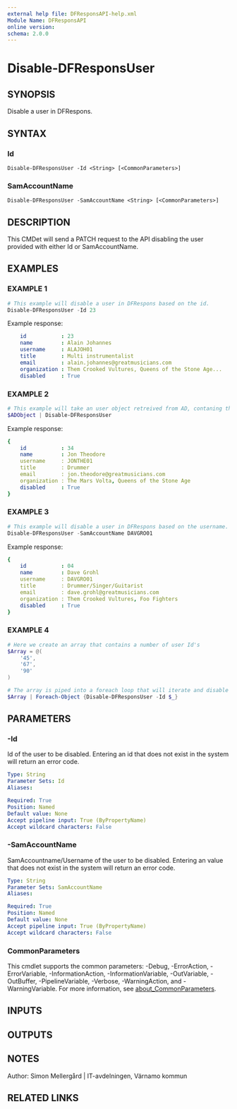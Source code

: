 ```yaml
---
external help file: DFResponsAPI-help.xml
Module Name: DFResponsAPI
online version:
schema: 2.0.0
---
```


# Disable-DFResponsUser

## SYNOPSIS
Disable a user in DFRespons.

## SYNTAX

### Id
```
Disable-DFResponsUser -Id <String> [<CommonParameters>]
```

### SamAccountName
```
Disable-DFResponsUser -SamAccountName <String> [<CommonParameters>]
```

## DESCRIPTION
This CMDet will send a PATCH request to the API disabling the user provided with either Id or SamAccountName.

## EXAMPLES

### EXAMPLE 1
```powershell
# This example will disable a user in DFRespons based on the id.
Disable-DFResponsUser -Id 23
```
Example response:
```yaml
    id           : 23
    name         : Alain Johannes
    username     : ALAJOH01
    title        : Multi instrumentalist
    email        : alain.johannes@greatmusicians.com
    organization : Them Crooked Vultures, Queens of the Stone Age...
    disabled     : True
```
### EXAMPLE 2
```powershell
# This example will take an user object retreived from AD, contaning the property SamAccountName and pipe it to the Disable-DFResponsUser CMDlet.
$ADObject | Disable-DFResponsUser
```
Example response:
```yaml
{
    id           : 34
    name         : Jon Theodore
    username     : JONTHE01
    title        : Drummer
    email        : jon.theodore@greatmusicians.com
    organization : The Mars Volta, Queens of the Stone Age
    disabled     : True
}
```
### EXAMPLE 3
```powershell
# This example will disable a user in DFRespons based on the username.
Disable-DFResponsUser -SamAccountName DAVGRO01
```
Example response:
```yaml
{
    id           : 04
    name         : Dave Grohl
    username     : DAVGRO01
    title        : Drummer/Singer/Guitarist
    email        : dave.grohl@greatmusicians.com
    organization : Them Crooked Vultures, Foo Fighters
    disabled     : True
}
```
### EXAMPLE 4
```powershell
# Here we create an array that contains a number of user Id's
$Array = @(
    '45',
    '67',
    '90'
)

# The array is piped into a foreach loop that will iterate and disable each user connected to the Id's
$Array | Foreach-Object {Disable-DFResponsUser -Id $_}
```

## PARAMETERS

### -Id
Id of the user to be disabled.
Entering an id that does not exist in the system will return an error code.

```yaml
Type: String
Parameter Sets: Id
Aliases:

Required: True
Position: Named
Default value: None
Accept pipeline input: True (ByPropertyName)
Accept wildcard characters: False
```

### -SamAccountName
SamAccountname/Username of the user to be disabled.
Entering an value that does not exist in the system will return an error code.

```yaml
Type: String
Parameter Sets: SamAccountName
Aliases:

Required: True
Position: Named
Default value: None
Accept pipeline input: True (ByPropertyName)
Accept wildcard characters: False
```

### CommonParameters
This cmdlet supports the common parameters: -Debug, -ErrorAction, -ErrorVariable, -InformationAction, -InformationVariable, -OutVariable, -OutBuffer, -PipelineVariable, -Verbose, -WarningAction, and -WarningVariable. For more information, see [about_CommonParameters](http://go.microsoft.com/fwlink/?LinkID=113216).

## INPUTS

## OUTPUTS

## NOTES
Author: Simon Mellergård | IT-avdelningen, Värnamo kommun

## RELATED LINKS
